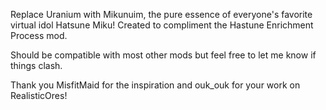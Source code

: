 Replace Uranium with Mikunuim, the pure essence of everyone's favorite virtual idol Hatsune Miku! Created to compliment the Hastune Enrichment Process mod.

Should be compatible with most other mods but feel free to let me know if things clash.

Thank you MisfitMaid for the inspiration and ouk_ouk for your work on RealisticOres!
